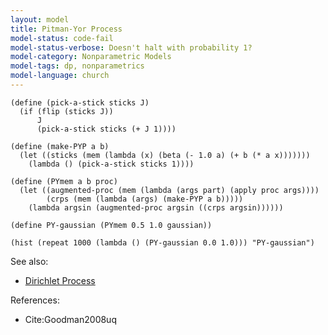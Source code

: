 ```yaml
---
layout: model
title: Pitman-Yor Process
model-status: code-fail
model-status-verbose: Doesn't halt with probability 1?
model-category: Nonparametric Models
model-tags: dp, nonparametrics
model-language: church
---
```


    (define (pick-a-stick sticks J)
      (if (flip (sticks J))
          J
          (pick-a-stick sticks (+ J 1))))
    
    (define (make-PYP a b)
      (let ((sticks (mem (lambda (x) (beta (- 1.0 a) (+ b (* a x)))))))
        (lambda () (pick-a-stick sticks 1))))
    
    (define (PYmem a b proc)
      (let ((augmented-proc (mem (lambda (args part) (apply proc args))))
            (crps (mem (lambda (args) (make-PYP a b)))))
        (lambda argsin (augmented-proc argsin ((crps argsin))))))
    
    (define PY-gaussian (PYmem 0.5 1.0 gaussian))
    
    (hist (repeat 1000 (lambda () (PY-gaussian 0.0 1.0))) "PY-gaussian")

See also:

- [Dirichlet Process](/models/dpmem.html)

References:

- Cite:Goodman2008uq
